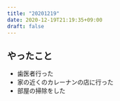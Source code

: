 ```yaml
---
title: "20201219"
date: 2020-12-19T21:19:35+09:00
draft: false
---
```


## やったこと
* 歯医者行った
* 家の近くのカレーナンの店に行った
* 部屋の掃除をした
